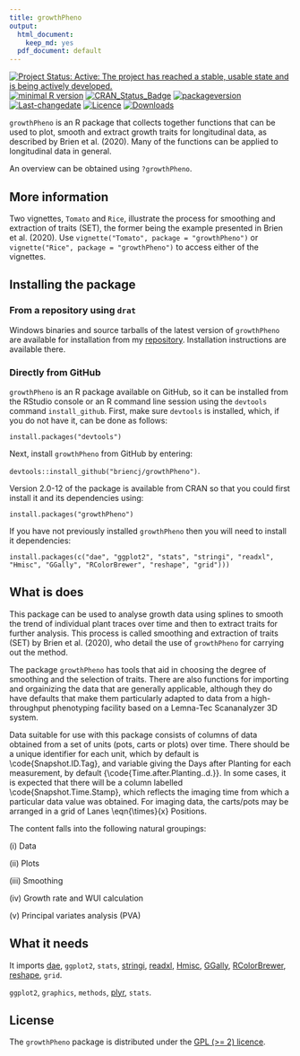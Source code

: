 ```yaml
---
title: growthPheno
output:
  html_document:
    keep_md: yes
  pdf_document: default
---
```





[![Project Status: Active:  The project has reached a stable, usable state and is being actively developed.](http://www.repostatus.org/badges/latest/active.svg)](http://www.repostatus.org/#active)
[![minimal R version](https://img.shields.io/badge/R%3E%3D-3.5.0-6666ff.svg)](https://cran.r-project.org/)
[![CRAN_Status_Badge](http://www.r-pkg.org/badges/version/growthPheno)](https://cran.r-project.org/package=growthPheno)
[![packageversion](https://img.shields.io/badge/Package%20version-1.0--26-orange.svg?style=flat-square)](/commits/master)
[![Last-changedate](https://img.shields.io/badge/last%20change-2020--07--11-yellowgreen.svg)](/commits/master)
[![Licence](https://img.shields.io/badge/license-GPL%20(%3E%3D2)-green.svg)](http://choosealicense.com/licenses/gpl-2.0/)
[![Downloads](https://cranlogs.r-pkg.org/badges/last-week/growthPheno)](commits/master)


`growthPheno` is an R package that collects together functions that can be used to plot, smooth and extract growth traits for longitudinal data, as described by Brien et al. (2020). Many of the functions can be applied to longitudinal data in general.

An overview can be obtained using `?growthPheno`.

## More information

Two vignettes, `Tomato` and `Rice`, illustrate the process for smoothing and extraction of traits (SET), the former being the example presented in Brien et al. (2020). Use `vignette("Tomato", package = "growthPheno")` or `vignette("Rice", package = "growthPheno")` to access either of the vignettes.

## Installing the package

### From a repository using `drat`

Windows binaries and source tarballs of the latest version of `growthPheno` are available for installation from my [repository](http://chris.brien.name/rpackages). Installation instructions are available there.

### Directly from  GitHub

`growthPheno` is an R package available on GitHub, so it can be installed from the RStudio console or an R command line session using the `devtools` command `install_github`. First, make sure `devtools` is installed, which, if you do not have it, can be done as follows:

`install.packages("devtools")`

Next, install `growthPheno` from GitHub by entering:

`devtools::install_github("briencj/growthPheno")`.

Version 2.0-12 of the package is available from CRAN so that you could first install it and its dependencies using:

`install.packages("growthPheno")`


If you have not previously installed `growthPheno` then you will need to install it dependencies:

`install.packages(c("dae", "ggplot2", "stats", "stringi", "readxl", "Hmisc", "GGally", "RColorBrewer", "reshape", "grid")))`

## What is does

This package can be used to analyse growth data using splines to smooth the trend of individual plant traces over time and then to extract traits for further analysis. This process is called smoothing and extraction of traits (SET) by Brien et al. (2020), who detail the use of `growthPheno` for carrying out the method. 

The package `growthPheno` has tools that aid in choosing the degree of smoothing and the selection of traits. There are also functions for importing and orgainizing the data that are generally applicable, although they do have defaults that  make them particularly adapted to data from a high-throughput phenotyping facility based on a Lemna-Tec Scananalyzer 3D system. 

Data suitable for use with this package consists of columns of data obtained from a set of units (pots, carts or plots) over time. There should be a unique identifier for each unit, which by default is \code{Snapshot.ID.Tag}, and variable giving the Days after Planting for each measurement, by default {\code{Time.after.Planting..d.}}. In some cases, it is expected that there will be a column labelled \code{Snapshot.Time.Stamp}, which reflects the imaging time from which a particular data value was obtained. For imaging data, the carts/pots may be arranged in a grid of Lanes \eqn{\times}{x} Positions. 

The content falls into the following natural groupings: 

(i) Data 

(ii) Plots

(iii) Smoothing

(iv) Growth rate and WUI calculation

(v) Principal variates analysis (PVA)


## What it needs  
  
It imports [dae](<https://CRAN.R-project.org/package=dae>), `ggplot2`, `stats`, [stringi](<https://CRAN.R-project.org/package=stringi>), [readxl](<https://CRAN.R-project.org/package=readxl>), [Hmisc](<https://CRAN.R-project.org/package=Hmisc>), [GGally](<https://CRAN.R-project.org/package=GGally>), [RColorBrewer](<https://CRAN.R-project.org/package=RColorBrewer>), [reshape](<https://CRAN.R-project.org/package=reshape>), `grid`.

`ggplot2`, `graphics`, `methods`, [plyr](<https://CRAN.R-project.org/package=plyr>), `stats`.

## License

The `growthPheno` package is distributed under the [GPL (>= 2) licence](<https://opensource.org/licenses/GPL-2.0>).
